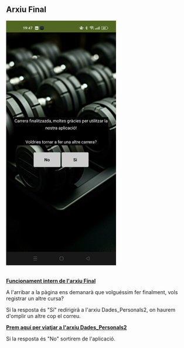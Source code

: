 ## Arxiu Final

<img src="../../.Images/IOT/Final.jpeg" alt="Final" style="width: 300px;"> <br><br>

**[Funcionament intern de l'arxiu Final](./../Passos/Final_Codi.md)**

A l'arribar a la pàgina ens demanarà que volguéssim fer finalment, vols registrar un altre cursa?

Si la resposta és "Sí" redirigirà a l'arxiu Dades_Personals2, on haurem d'omplir un altre cop el correu.

**[Prem aquí per viatjar a l'arxiu Dades_Personals2](./../Passos/Dades_Personals2.md)**

Si la resposta és "No" sortirem de l'aplicació.
